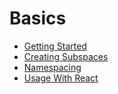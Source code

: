 # Basics

* [Getting Started](/docs/basics/GettingStarted.md)
* [Creating Subspaces](/docs/basics/CreatingSubspaces.md)
* [Namespacing](/docs/basics/Namespacing.md)
* [Usage With React](/docs/basics/UsageWithReact.md)
